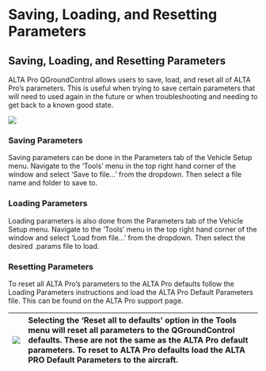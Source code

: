 # Saving, Loading, and Resetting Parameters

## **Saving, Loading, and Resetting Parameters**

ALTA Pro QGroundControl allows users to save, load, and reset all of ALTA Pro’s parameters. This is useful when trying to save certain parameters that will need to used again in the future or when troubleshooting and needing to get back to a known good state.



![](https://lh5.googleusercontent.com/_DNUyNdd32ZUBL6vxGiVp2PXgN_XxEqGWBySD2BKWekqCywTNL_bwF6VDnK9GkxAsJj8Xbo8ZQ13eYmK6L9badWaAE_5QKkRkkPFZBnwc4SrF6r-_tyJpkQcbREFCeyCHX2_wph5)

### **Saving Parameters**

Saving parameters can be done in the Parameters tab of the Vehicle Setup menu. Navigate to the ‘Tools’ menu in the top right hand corner of the window and select ‘Save to file…’ from the dropdown. Then select a file name and folder to save to.

### **Loading Parameters**

Loading parameters is also done from the Parameters tab of the Vehicle Setup menu. Navigate to the ‘Tools’ menu in the top right hand corner of the window and select ‘Load from file…’ from the dropdown. Then select the desired .params file to load.

### **Resetting Parameters**

To reset all ALTA Pro’s parameters to the ALTA Pro defaults follow the Loading Parameters instructions and load the ALTA Pro Default Parameters file. This can be found on the ALTA Pro support page.

| ![](https://lh4.googleusercontent.com/bPkNb0uGJf01_9S4NRCzx14N-NUHMfGqpk2GDZKvsHOC0TEqvbyeMwd1-JmoIqvsXpRd6iSvSVSkqcIvEsaytY1mq7DhdAcKUBaRYelz8pTcPy54V3ITJBf2mYm6kzjANyNLXB2S) | **Selecting the ‘Reset all to defaults’ option in the Tools menu will reset all parameters to the QGroundControl defaults. These are not the same as the ALTA Pro default parameters. To reset to ALTA Pro defaults load the ALTA PRO Default Parameters to the aircraft.** |
| :--- | :--- |


